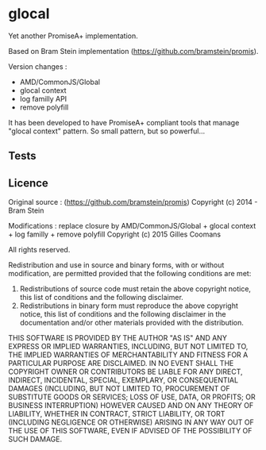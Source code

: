 # glocal

Yet another PromiseA+ implementation.

Based on Bram Stein implementation (https://github.com/bramstein/promis).

Version changes : 

- AMD/CommonJS/Global 
- glocal context
- log familly API
- remove polyfill

It has been developed to have PromiseA+ compliant tools that manage "glocal context" pattern.
So small pattern, but so powerful...

## Tests

## Licence

Original source : (https://github.com/bramstein/promis)
Copyright (c) 2014 - Bram Stein

Modifications : replace closure by AMD/CommonJS/Global + glocal context + log familly + remove polyfill
Copyright (c) 2015 Gilles Coomans

All rights reserved.

Redistribution and use in source and binary forms, with or without 
modification, are permitted provided that the following conditions 
are met:
 
 1. Redistributions of source code must retain the above copyright
    notice, this list of conditions and the following disclaimer. 
 2. Redistributions in binary form must reproduce the above copyright 
    notice, this list of conditions and the following disclaimer in the 
    documentation and/or other materials provided with the distribution. 

THIS SOFTWARE IS PROVIDED BY THE AUTHOR "AS IS" AND ANY EXPRESS OR IMPLIED 
WARRANTIES, INCLUDING, BUT NOT LIMITED TO, THE IMPLIED WARRANTIES OF 
MERCHANTABILITY AND FITNESS FOR A PARTICULAR PURPOSE ARE DISCLAIMED. IN NO 
EVENT SHALL THE COPYRIGHT OWNER OR CONTRIBUTORS BE LIABLE FOR ANY DIRECT, 
INDIRECT, INCIDENTAL, SPECIAL, EXEMPLARY, OR CONSEQUENTIAL DAMAGES (INCLUDING, 
BUT NOT LIMITED TO, PROCUREMENT OF SUBSTITUTE GOODS OR SERVICES; LOSS OF USE, 
DATA, OR PROFITS; OR BUSINESS INTERRUPTION) HOWEVER CAUSED AND ON ANY THEORY 
OF LIABILITY, WHETHER IN CONTRACT, STRICT LIABILITY, OR TORT (INCLUDING 
NEGLIGENCE OR OTHERWISE) ARISING IN ANY WAY OUT OF THE USE OF THIS SOFTWARE, 
EVEN IF ADVISED OF THE POSSIBILITY OF SUCH DAMAGE.
